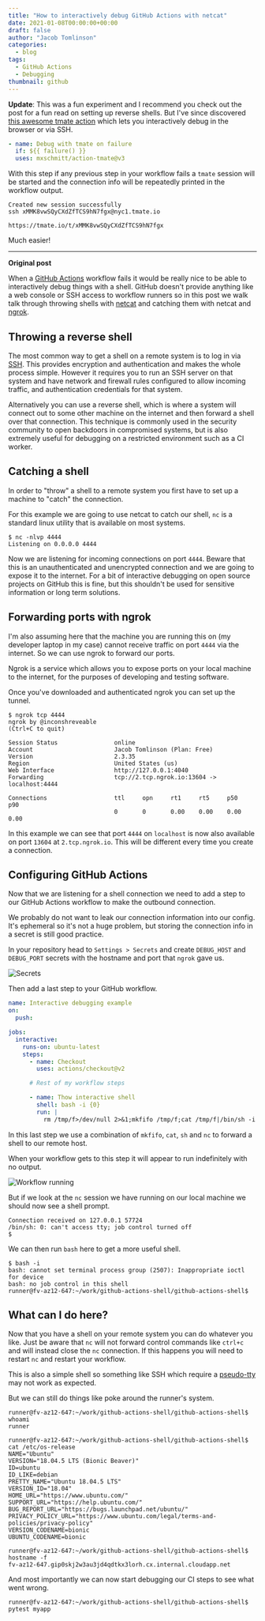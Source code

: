 ```yaml
---
title: "How to interactively debug GitHub Actions with netcat"
date: 2021-01-08T00:00:00+00:00
draft: false
author: "Jacob Tomlinson"
categories:
  - blog
tags:
  - GitHub Actions
  - Debugging
thumbnail: github
---
```


**Update**: This was a fun experiment and I recommend you check out the post for a fun read on setting up reverse shells. But I've since discovered [this awesome tmate action](https://github.com/mxschmitt/action-tmate) which lets you interactively debug in the browser or via SSH.

```yaml
- name: Debug with tmate on failure
  if: ${{ failure() }}
  uses: mxschmitt/action-tmate@v3
```

With this step if any previous step in your workflow fails a `tmate` session will be started and the connection info will be repeatedly printed in the workflow output.

```text
Created new session successfully
ssh xMMK8vwSQyCXdZfTCS9hN7fgx@nyc1.tmate.io

https://tmate.io/t/xMMK8vwSQyCXdZfTCS9hN7fgx
```

Much easier!

---

**Original post**

When a [GitHub Actions](https://github.com/features/actions) workflow fails it would be really nice to be able to interactively debug things with a shell. GitHub doesn't provide anything like a web console or SSH access to workflow runners so in this post we walk talk through throwing shells with [netcat](https://en.wikipedia.org/wiki/Netcat) and catching them with netcat and [ngrok](https://ngrok.com/).

## Throwing a reverse shell

The most common way to get a shell on a remote system is to log in via [SSH](https://en.wikipedia.org/wiki/SSH_(Secure_Shell)). This provides encryption and authentication and makes the whole process simple. However it requires you to run an SSH server on that system and have network and firewall rules configured to allow incoming traffic, and authentication credentials for that system.

Alternatively you can use a reverse shell, which is where a system will connect out to some other machine on the internet and then forward a shell over that connection. This technique is commonly used in the security community to open backdoors in compromised systems, but is also extremely useful for debugging on a restricted environment such as a CI worker.

## Catching a shell

In order to "throw" a shell to a remote system you first have to set up a machine to "catch" the connection.

For this example we are going to use netcat to catch our shell, `nc` is a standard linux utility that is available on most systems.

```console
$ nc -nlvp 4444
Listening on 0.0.0.0 4444
```

Now we are listening for incoming connections on port `4444`. Beware that this is an unauthenticated and unencrypted connection and we are going to expose it to the internet. For a bit of interactive debugging on open source projects on GitHub this is fine, but this shouldn't be used for sensitive information or long term solutions.

## Forwarding ports with ngrok

I'm also assuming here that the machine you are running this on (my developer laptop in my case) cannot receive traffic on port `4444` via the internet. So we can use ngrok to forward our ports.

Ngrok is a service which allows you to expose ports on your local machine to the internet, for the purposes of developing and testing software.

Once you've downloaded and authenticated ngrok you can set up the tunnel.

```console
$ ngrok tcp 4444
ngrok by @inconshreveable                                                                                                                                                                                                     (Ctrl+C to quit)

Session Status                online
Account                       Jacob Tomlinson (Plan: Free)
Version                       2.3.35
Region                        United States (us)
Web Interface                 http://127.0.0.1:4040
Forwarding                    tcp://2.tcp.ngrok.io:13604 -> localhost:4444

Connections                   ttl     opn     rt1     rt5     p50     p90
                              0       0       0.00    0.00    0.00    0.00
```

In this example we can see that port `4444` on `localhost` is now also available on port `13604` at `2.tcp.ngrok.io`. This will be different every time you create a connection.

## Configuring GitHub Actions

Now that we are listening for a shell connection we need to add a step to our GitHub Actions workflow to make the outbound connection.

We probably do not want to leak our connection information into our config. It's ephemeral so it's not a huge problem, but storing the connection info in a secret is still good practice.

In your repository head to `Settings > Secrets` and create `DEBUG_HOST` and `DEBUG_PORT` secrets with the hostname and port that `ngrok` gave us.

![Secrets](https://i.imgur.com/pc1Ldfz.png)

Then add a last step to your GitHub workflow.

```yaml
name: Interactive debugging example
on:
  push:

jobs:
  interactive:
    runs-on: ubuntu-latest
    steps:
      - name: Checkout
        uses: actions/checkout@v2

      # Rest of my workflow steps

      - name: Thow interactive shell
        shell: bash -i {0}
        run: |
          rm /tmp/f>/dev/null 2>&1;mkfifo /tmp/f;cat /tmp/f|/bin/sh -i 2>&1|nc ${{ secrets.DEBUG_HOST }} ${{ secrets.DEBUG_PORT }} >/tmp/f
```

In this last step we use a combination of `mkfifo`, `cat`, `sh` and `nc` to forward a shell to our remote host.

When your workflow gets to this step it will appear to run indefinitely with no output.

![Workflow running](https://i.imgur.com/9LRAHpO.png)

But if we look at the `nc` session we have running on our local machine we should now see a shell prompt.

```console
Connection received on 127.0.0.1 57724
/bin/sh: 0: can't access tty; job control turned off
$
```

We can then run `bash` here to get a more useful shell.

```console
$ bash -i
bash: cannot set terminal process group (2507): Inappropriate ioctl for device
bash: no job control in this shell
runner@fv-az12-647:~/work/github-actions-shell/github-actions-shell$
```

## What can I do here?

Now that you have a shell on your remote system you can do whatever you like. Just be aware that `nc` will not forward control commands like `ctrl+c` and will instead close the `nc` connection. If this happens you will need to restart `nc` and restart your workflow.

This is also a simple shell so something like SSH which require a [pseudo-tty](https://unix.stackexchange.com/questions/21147/what-are-pseudo-terminals-pty-tty) may not work as expected.

But we can still do things like poke around the runner's system.

```console
runner@fv-az12-647:~/work/github-actions-shell/github-actions-shell$ whoami
runner

runner@fv-az12-647:~/work/github-actions-shell/github-actions-shell$ cat /etc/os-release
NAME="Ubuntu"
VERSION="18.04.5 LTS (Bionic Beaver)"
ID=ubuntu
ID_LIKE=debian
PRETTY_NAME="Ubuntu 18.04.5 LTS"
VERSION_ID="18.04"
HOME_URL="https://www.ubuntu.com/"
SUPPORT_URL="https://help.ubuntu.com/"
BUG_REPORT_URL="https://bugs.launchpad.net/ubuntu/"
PRIVACY_POLICY_URL="https://www.ubuntu.com/legal/terms-and-policies/privacy-policy"
VERSION_CODENAME=bionic
UBUNTU_CODENAME=bionic

runner@fv-az12-647:~/work/github-actions-shell/github-actions-shell$ hostname -f
fv-az12-647.gip0skj2w3au3jd4qdtkx3lorh.cx.internal.cloudapp.net
```

And most importantly we can now start debugging our CI steps to see what went wrong.

```console
runner@fv-az12-647:~/work/github-actions-shell/github-actions-shell$ pytest myapp
```